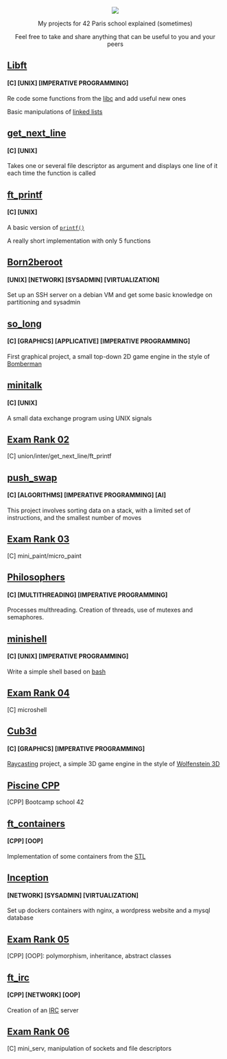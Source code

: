 <p align="center">
	<a href="https://42.fr">
		<img src="https://user-images.githubusercontent.com/91064070/163729175-916568ec-64e7-4a67-a126-ccedf9abffa6.png"/>
	</a>
</p>

<p align="center">
	My projects for 42 Paris school explained (sometimes)
</p>
<p align="center">
Feel free to take and share anything that can be useful to you and your peers
</p>

## [Libft](https://github.com/ThePush/42_cursus/tree/master/Libft) 

#### [C] [UNIX] [IMPERATIVE PROGRAMMING]

Re code some functions from the [libc](https://man7.org/linux/man-pages/man7/libc.7.html) and add useful new ones

Basic manipulations of [linked lists](https://www.geeksforgeeks.org/linked-list-set-1-introduction/)


## [get_next_line](https://github.com/ThePush/42_cursus/tree/master/get_next_line) 

#### [C] [UNIX]

Takes one or several file descriptor as argument and displays one line of it each time the function is called


## [ft_printf](https://github.com/ThePush/42_cursus/tree/master/ft_printf)	

#### [C] [UNIX]

A basic version of [```printf()```](https://linux.die.net/man/3/printf)

A really short implementation with only 5 functions


## [Born2beroot](https://github.com/ThePush/42_cursus/tree/master/Born2beroot)

#### [UNIX] [NETWORK] [SYSADMIN] [VIRTUALIZATION]

Set up an SSH server on a debian VM and get some basic knowledge on partitioning and sysadmin


## [so_long](https://github.com/ThePush/42_cursus/tree/master/so_long) 

#### [C] [GRAPHICS] [APPLICATIVE] [IMPERATIVE PROGRAMMING]

First graphical project, a small top-down 2D game engine in the style of [Bomberman](https://en.wikipedia.org/wiki/Bomberman)

## [minitalk](https://github.com/ThePush/42_cursus/tree/master/minitalk) 

#### [C] [UNIX]

A small data exchange program using UNIX signals

## [Exam Rank 02](https://github.com/ThePush/42_cursus/tree/master/ExamRank02)
[C] union/inter/get_next_line/ft_printf

## [push_swap](https://github.com/ThePush/42_cursus/tree/master/push_swap) 

#### [C] [ALGORITHMS] [IMPERATIVE PROGRAMMING] [AI]

This project involves sorting data on a stack, with a limited set of instructions, and the smallest number of moves

## [Exam Rank 03](https://github.com/ThePush/42_cursus/tree/master/ExamRank03)
[C] mini_paint/micro_paint

## [Philosophers](https://github.com/ThePush/42_cursus/tree/master/philosophers)
#### [C] [MULTITHREADING] [IMPERATIVE PROGRAMMING]

Processes multhreading. Creation of threads, use of mutexes and semaphores.

## [minishell](https://github.com/ThePush/42_cursus/tree/master/minishell)

#### [C] [UNIX] [IMPERATIVE PROGRAMMING]

Write a simple shell based on [bash](https://en.wikipedia.org/wiki/Bash_(Unix_shell))

## [Exam Rank 04](https://github.com/ThePush/42_cursus/tree/master/ExamRank04)

[C] microshell

## [Cub3d](https://github.com/ThePush/42_cursus/tree/master/Cub3d)

#### [C] [GRAPHICS] [IMPERATIVE PROGRAMMING]

[Raycasting](https://en.wikipedia.org/wiki/Ray_casting) project, a simple 3D game engine in the style of [Wolfenstein 3D](https://en.wikipedia.org/wiki/Wolfenstein_3D)

## [Piscine CPP](https://github.com/ThePush/42_cursus/tree/master/Piscine%20CPP)

[CPP] Bootcamp school 42

## [ft_containers](https://github.com/ThePush/42_cursus/tree/master/ft_containers)

#### [CPP] [OOP]

Implementation of some containers from the [STL](https://en.wikipedia.org/wiki/Standard_Template_Library)

## [Inception](https://github.com/ThePush/42_cursus/tree/master/Inception)

#### [NETWORK] [SYSADMIN] [VIRTUALIZATION]

Set up dockers containers with nginx, a wordpress website and a mysql database

## [Exam Rank 05](https://github.com/ThePush/42_cursus/tree/master/ExamRank05)

[CPP] [OOP]: polymorphism, inheritance, abstract classes

## [ft_irc](https://github.com/ThePush/42_cursus/tree/master/ft_irc)

#### [CPP] [NETWORK] [OOP]

Creation of an [IRC](https://en.wikipedia.org/wiki/Internet_Relay_Chat) server

## [Exam Rank 06](https://github.com/ThePush/42_cursus/tree/master/ExamRank06)

[C] mini_serv, manipulation of sockets and file descriptors